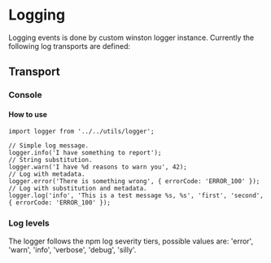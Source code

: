 # Logging

Logging events is done by custom winston logger instance. Currently the following log transports are defined:

## Transport

### Console

#### How to use

```es6
import logger from '../../utils/logger';

// Simple log message.
logger.info('I have something to report');
// String substitution.
logger.warn('I have %d reasons to warn you', 42);
// Log with metadata.
logger.error('There is something wrong', { errorCode: 'ERROR_100' });
// Log with substitution and metadata.
logger.log('info', 'This is a test message %s, %s', 'first', 'second', { errorCode: 'ERROR_100' });
```

### Log levels

The logger follows the npm log severity tiers, possible values are: 'error', 'warn', 'info', 'verbose', 'debug', 'silly'.
